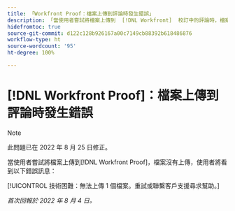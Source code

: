 ```yaml
---
title: 「Workfront Proof：檔案上傳到評論時發生錯誤」
description: 「當使用者嘗試將檔案上傳到  [!DNL Workfront]  校訂中的評論時，檔案沒有上傳，使用者看到錯誤訊息。」
hidefromtoc: true
source-git-commit: d122c128b926167a00c7149cb88392b618486876
workflow-type: ht
source-wordcount: '95'
ht-degree: 100%

---
```



# [!DNL Workfront Proof]：檔案上傳到評論時發生錯誤

>[!NOTE]
>
>此問題已在 2022 年 8 月 25 日修正。

當使用者嘗試將檔案上傳到[!DNL Workfront Proof]，檔案沒有上傳，使用者將看到以下錯誤訊息：

[!UICONTROL 技術困難：無法上傳 1 個檔案。重試或聯繫客戶支援尋求幫助。]

_首次回報於 2022 年 8 月 4 日。_

